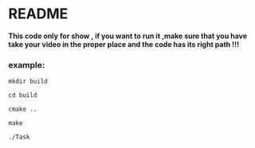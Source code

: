 # README

**This code only for show , if you want to run it ,make sure that you have take your video in the proper place and the code has its right path !!!**

### example:

`mkdir build`

`cd build`

`cmake ..`

`make `

`./Task`